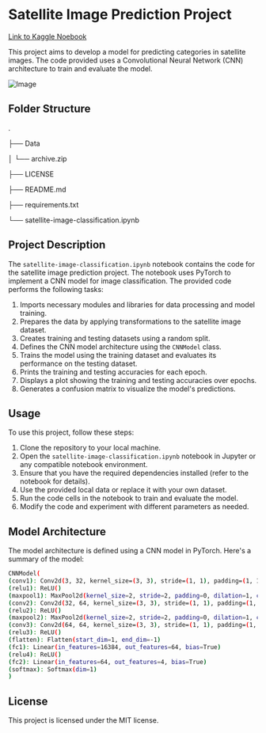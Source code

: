 # Satellite Image Prediction Project

[Link to Kaggle Noebook]("https://www.kaggle.com/code/shubhammisar/satellite-image-classification-pytorch-cnn?scriptVersionId=133741513")

This project aims to develop a model for predicting categories in satellite images. The code provided uses a Convolutional Neural Network (CNN) architecture to train and evaluate the model.

![Image](https://images.unsplash.com/photo-1518577589972-ad2d4f44eae9?ixlib=rb-4.0.3&ixid=M3wxMjA3fDB8MHxzZWFyY2h8MTR8fHNhdGVsbGl0ZXxlbnwwfHwwfHx8Mg%3D%3D&auto=format&fit=crop&w=500&q=60)

## Folder Structure

.

├── Data

│ └── archive.zip

├── LICENSE

├── README.md

├── requirements.txt

└── satellite-image-classification.ipynb

## Project Description

The `satellite-image-classification.ipynb` notebook contains the code for the satellite image prediction project. The notebook uses PyTorch to implement a CNN model for image classification. The provided code performs the following tasks:

1. Imports necessary modules and libraries for data processing and model training.
2. Prepares the data by applying transformations to the satellite image dataset.
3. Creates training and testing datasets using a random split.
4. Defines the CNN model architecture using the `CNNModel` class.
5. Trains the model using the training dataset and evaluates its performance on the testing dataset.
6. Prints the training and testing accuracies for each epoch.
7. Displays a plot showing the training and testing accuracies over epochs.
8. Generates a confusion matrix to visualize the model's predictions.

## Usage

To use this project, follow these steps:

1. Clone the repository to your local machine.
2. Open the `satellite-image-classification.ipynb` notebook in Jupyter or any compatible notebook environment.
3. Ensure that you have the required dependencies installed (refer to the notebook for details).
4. Use the provided local data or replace it with your own dataset.
5. Run the code cells in the notebook to train and evaluate the model.
6. Modify the code and experiment with different parameters as needed.

## Model Architecture

The model architecture is defined using a CNN model in PyTorch. Here's a summary of the model:

```bash
CNNModel(
(conv1): Conv2d(3, 32, kernel_size=(3, 3), stride=(1, 1), padding=(1, 1))
(relu1): ReLU()
(maxpool1): MaxPool2d(kernel_size=2, stride=2, padding=0, dilation=1, ceil_mode=False)
(conv2): Conv2d(32, 64, kernel_size=(3, 3), stride=(1, 1), padding=(1, 1))
(relu2): ReLU()
(maxpool2): MaxPool2d(kernel_size=2, stride=2, padding=0, dilation=1, ceil_mode=False)
(conv3): Conv2d(64, 64, kernel_size=(3, 3), stride=(1, 1), padding=(1, 1))
(relu3): ReLU()
(flatten): Flatten(start_dim=1, end_dim=-1)
(fc1): Linear(in_features=16384, out_features=64, bias=True)
(relu4): ReLU()
(fc2): Linear(in_features=64, out_features=4, bias=True)
(softmax): Softmax(dim=1)
)

```

## License

This project is licensed under the MIT license.
